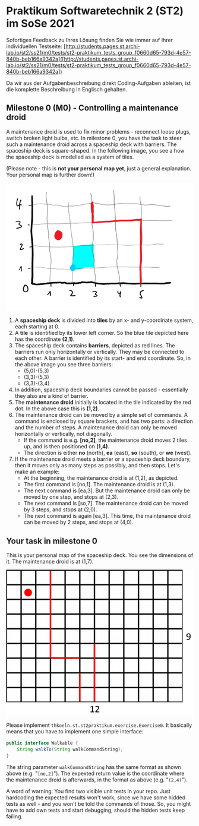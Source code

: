 # Praktikum Softwaretechnik 2 (ST2) im SoSe 2021

Sofortiges Feedback zu Ihres Lösung finden Sie wie immer auf Ihrer individuellen Testseite:
[http://students.pages.st.archi-lab.io/st2/ss21/m0/tests/st2-praktikum_tests_group_f0660d65-793d-4e57-840b-beb166a9342a]([http://students.pages.st.archi-lab.io/st2/ss21/m0/tests/st2-praktikum_tests_group_f0660d65-793d-4e57-840b-beb166a9342a])

Da wir aus der Aufgabenbeschreibung direkt Coding-Aufgaben ableiten, ist die komplette Beschreibung in Englisch
gehalten. 

## Milestone 0 (M0) - Controlling a maintenance droid

A maintenance droid is used to fix minor problems - reconnect loose plugs, switch broken light bulbs, etc. 
In milestone 0, you have the task to steer such a maintenance droid across a spaceship deck with barriers.
The spaceship deck is square-shaped. In the following image, you see a how the spaceship deck is modelled as a 
system of tiles.

(Please note - this is **not your personal map yet**, just a general explanation. Your personal map is further down!)

![spaceship deck](src/main/resources/explanation.jpg)

1. A **spaceship deck** is divided into **tiles** by an x- and y-coordinate system, each starting
 at 0. 
1. A **tile** is identified by its lower left corner. So the blue tile depicted here has the coordinate **(2,1)**. 
1. The spaceship deck contains **barriers**, depicted as red lines. The barriers run only horizontally or
    vertically. They may be connected to each other. A barrier is identified by its start- and 
    end coordinate. So, in the above image you see three barriers: 
    * (5,0)-(5,3)
    * (3,3)-(5,3)
    * (3,3)-(3,4)
1. In addition, spaceship deck boundaries cannot be passed - essentially they also are a kind of barrier.
1. The **maintenance droid** initially is located in the tile indicated by the red dot. In the above case this is 
    **(1,2)**.  
1. The maintenance droid can be moved by a simple set of commands. A command is enclosed by square brackets, and 
    has two parts: a direction and the number of steps. A maintenance droid can only be moved horizontally or 
    vertically, not diagonally. 
    * If the command is e.g. **[no,2]**, the maintenance droid moves 2 tiles up, and is then positioned 
        on **(1,4)**.
    * The direction is either **no** (north), **ea** (east), **so** (south), or **we** (west).    
1. If the maintenance droid meets a barrier or a spaceship deck boundary, then it moves only as 
    many steps as possibly, and then stops. Let's make an example: 
    * At the beginning, the maintenance droid is at (1,2), as depicted.
    * The first command is [no,1]. The maintenance droid is at (1,3). 
    * The next command is [ea,3]. But the maintenance droid can only be moved by one step, and stops at (2,3).
    * The next command is [so,7]. The maintenance droid can be moved by 3 steps, and stops at (2,0).
    * The next command is again [ea,3]. This time, the maintenance droid can be moved by 2 steps, and stops at (4,0).

## Your task in milestone 0

This is your personal map of the spaceship deck. You see the dimensions of it. The maintenance droid is at (1,7).

![Grid](src/main/resources/grid.png "Grid")

Please implement `thkoeln.st.st2praktikum.exercise.Exercise0`. It basically means that you have to implement one 
simple interface: 

```java
public interface Walkable {
    String walkTo(String walkCommandString);
}
```

The string parameter `walkCommandString` has the same format as shown above (e.g. "`[no,2]`"). The expexted return
value is the coordinate where the maintenance droid is afterwards, in the format as above (e.g. "`(2,4)`").

A word of warning: You find two visible unit tests in your repo. Just hardcoding the expected results won't work, 
since we have some hidded tests as well - and you won't be told the commands of those. So, you might have to add
own tests and start debugging, should the hidden tests keep failing.